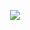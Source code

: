 <!-- Banner -->
<p align="center">
  <img src="https://capsule-render.vercel.app/api?type=waving&color=ff1a1a&height=220&section=header&text=Hi%20I'm%20Pranay!%20👋&fontSize=40&fontColor=ffffff" />
</p>


<!-- ## Hi there 👋 -->

<!--
**choprapranay/choprapranay** is a ✨ _special_ ✨ repository because its `README.md` (this file) appears on your GitHub profile.

Here are some ideas to get you started:

- 🔭 I’m currently working on ...
- 🌱 I’m currently learning ...
- 👯 I’m looking to collaborate on ...
- 🤔 I’m looking for help with ...
- 💬 Ask me about ...
- 📫 How to reach me: ...
- 😄 Pronouns: ...
- ⚡ Fun fact: ...
-->

